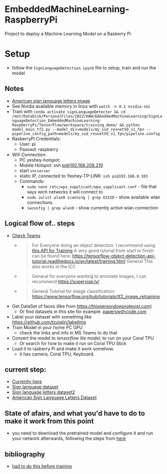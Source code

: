 # EmbeddedMachineLearning-RaspberryPi

Project to deploy a Machine Learning Model on a Rasberry Pi

# Setup

- follow the `SignLanguageDetection.ipynb` file to setup, train and run the model

## Notes

- [American sign language letters image](https://www.researchgate.net/publication/346023992/figure/fig1/AS:959642733649922@1605808065864/Fingerspelling-in-American-Sign-Language-which-represents-26-letters-and-10-digits-with.jpg)
- See Nvidia available memory in linux with `watch -n 0.1 nvidia-smi`
- Train with `conda activate signLanguageDetector && cd /mnt/DataDisk/PersonalFiles/2022/HAW/EmbeddedMachineLearning/SignLanguageDetection_EmbeddedMachineLearning-RaspberryPi/TensorFlow/workspace/training_demo/ && python model_main_tf2.py --model_dir=models/my_ssd_resnet50_v1_fpn --pipeline_config_path=models/my_ssd_resnet50_v1_fpn/pipeline.config`
- RasberryPi Credentials:
  - User: pi
  - Passwd: raspberry
- Wifi Connection:
  - PC yeshey-hotspot: 
  - Mobile Hotspot: ssh pi@192.168.208.219
  - start `vncserver`
  - static IP, connected to Yeshey-TP-LINK: `ssh pi@192.168.0.103`
  - Commands:
    - `sudo nano /etc/wpa_supplicant/wpa_supplicant.conf` - file that says wich networks it will connect to
    - `sudo iwlist wlan0 scanning | grep ESSID` - show available wlan connections
    - `iwconfig | grep wlan0` - show currently active wlan connection

## Logical flow of.. steps

- [Check Teams](https://teams.microsoft.com/_#/school/conversations/General?threadId=19:r1IGvssAqzPBmvBm8wHKg16bVGiFaaG_P8K87bbHE941@thread.tacv2&ctx=channel)
  - >  For Everyone doing an object detection: I recommend using [this API for Training](https://github.com/tensorflow/models/tree/master/research/object_detection) A very good tutorial from start to finish can be found here: https://tensorflow-object-detection-api-tutorial.readthedocs.io/en/latest/training.html General This also works in the ICC 
  - > General for everyone wanting to annotate images, I can recommend https://supervise.ly/
  - > General Tutorial for image classification: https://www.tensorflow.org/hub/tutorials/tf2_image_retraining
- Get DataSet of faces (like from https://thispersondoesnotexist.com)
  - Or find datasets in this site for example: [paperswithcode.com](https://paperswithcode.com) 
- Label your dataset with something like https://github.com/tzutalin/labelImg
- Train Model in your home PC GPU 
  - check the links and info in MS Teams to do that
- Convert the model to *tensorflow lite model*, to run on your Coral TPU
  - Or search for how to make it run on Coral TPU Stick
- Load it to rasberry Pi and make it work somehow.
  - it has camera, Coral TPU, Keyboard.

## current step:
- [Currently here](https://tensorflow-object-detection-api-tutorial.readthedocs.io/en/latest/training.html#training-the-model)
- [Sign language dataset](https://paperswithcode.com/dataset/wlasl)
- [Sign language letters dataset2](https://www.kaggle.com/datasets/grassknoted/asl-alphabet)
- [American Sign Language Letters Dataset](https://public.roboflow.com/object-detection/american-sign-language-letters/1)

## State of afairs, and what you'd have to do to make it work from this point
- you need to download the pretrained model and configure it and run your network afterwards, following the steps from [here](https://tensorflow-object-detection-api-tutorial.readthedocs.io/en/latest/training.html#download-pre-trained-model)

## bibliography
- [had to do this before training](https://github.com/tensorflow/models/blob/master/research/object_detection/g3doc/tf2.md#python-package-installation)